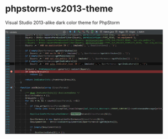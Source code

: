 # phpstorm-vs2013-theme
Visual Studio 2013-alike dark color theme for PhpStorm

![](https://github.com/Dramacydal/phpstorm-vs2013-theme/blob/master/img/scr01.jpg)
